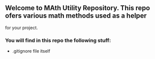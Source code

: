 ## Welcome to MAth Utility Repository. This repo ofers various math methods used as a helper
for your project. 

### You will find in this repo the following stuff:
* .gitignore file itself
